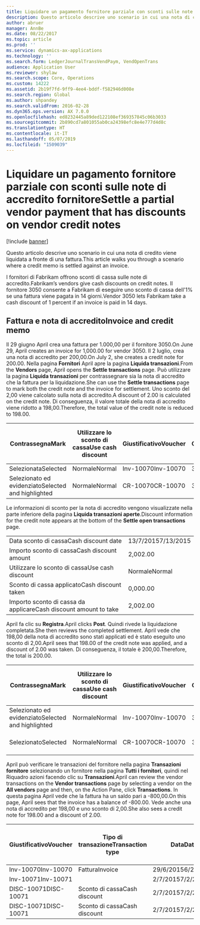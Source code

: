 ```yaml
---
title: Liquidare un pagamento fornitore parziale con sconti sulle note di accredito fornitore
description: Questo articolo descrive uno scenario in cui una nota di credito viene liquidata a fronte di una fattura.
author: abruer
manager: AnnBe
ms.date: 08/22/2017
ms.topic: article
ms.prod: ''
ms.service: dynamics-ax-applications
ms.technology: ''
ms.search.form: LedgerJournalTransVendPaym, VendOpenTrans
audience: Application User
ms.reviewer: shylaw
ms.search.scope: Core, Operations
ms.custom: 14222
ms.assetid: 2b19f7fd-9ff9-4ee4-bddf-f582946d008e
ms.search.region: Global
ms.author: shpandey
ms.search.validFrom: 2016-02-28
ms.dyn365.ops.version: AX 7.0.0
ms.openlocfilehash: ed8232445a89ded122108ef369357845c06b3033
ms.sourcegitcommit: 2b890cd7a801055ab0ca24398efc8e4e777d4d8c
ms.translationtype: HT
ms.contentlocale: it-IT
ms.lasthandoff: 05/07/2019
ms.locfileid: "1509039"
---
```

# <a name="settle-a-partial-vendor-payment-that-has-discounts-on-vendor-credit-notes"></a><span data-ttu-id="6cd6d-103">Liquidare un pagamento fornitore parziale con sconti sulle note di accredito fornitore</span><span class="sxs-lookup"><span data-stu-id="6cd6d-103">Settle a partial vendor payment that has discounts on vendor credit notes</span></span>

[!include [banner](../includes/banner.md)]

<span data-ttu-id="6cd6d-104">Questo articolo descrive uno scenario in cui una nota di credito viene liquidata a fronte di una fattura.</span><span class="sxs-lookup"><span data-stu-id="6cd6d-104">This article walks you through a scenario where a credit memo is settled against an invoice.</span></span>

<span data-ttu-id="6cd6d-105">I fornitori di Fabrikam offrono sconti di cassa sulle note di accredito.</span><span class="sxs-lookup"><span data-stu-id="6cd6d-105">Fabrikam’s vendors give cash discounts on credit notes.</span></span> <span data-ttu-id="6cd6d-106">Il fornitore 3050 consente a Fabrikam di eseguire uno sconto di cassa dell'1% se una fattura viene pagata in 14 giorni.</span><span class="sxs-lookup"><span data-stu-id="6cd6d-106">Vendor 3050 lets Fabrikam take a cash discount of 1 percent if an invoice is paid in 14 days.</span></span>

## <a name="invoice-and-credit-memo"></a><span data-ttu-id="6cd6d-107">Fattura e nota di accredito</span><span class="sxs-lookup"><span data-stu-id="6cd6d-107">Invoice and credit memo</span></span>
<span data-ttu-id="6cd6d-108">Il 29 giugno April crea una fattura per 1.000,00 per il fornitore 3050.</span><span class="sxs-lookup"><span data-stu-id="6cd6d-108">On June 29, April creates an invoice for 1,000.00 for vendor 3050.</span></span> <span data-ttu-id="6cd6d-109">Il 2 luglio, crea una nota di accredito per 200,00.</span><span class="sxs-lookup"><span data-stu-id="6cd6d-109">On July 2, she creates a credit note for 200.00.</span></span> <span data-ttu-id="6cd6d-110">Nella pagina **Fornitori** April apre la pagina **Liquida transazioni**.</span><span class="sxs-lookup"><span data-stu-id="6cd6d-110">From the **Vendors** page, April opens the **Settle transactions** page.</span></span> <span data-ttu-id="6cd6d-111">Può utilizzare la pagina **Liquida transazioni** per contrassegnare sia la nota di accredito che la fattura per la liquidazione.</span><span class="sxs-lookup"><span data-stu-id="6cd6d-111">She can use the **Settle transactions** page to mark both the credit note and the invoice for settlement.</span></span> <span data-ttu-id="6cd6d-112">Uno sconto del 2,00 viene calcolato sulla nota di accredito.</span><span class="sxs-lookup"><span data-stu-id="6cd6d-112">A discount of 2.00 is calculated on the credit note.</span></span> <span data-ttu-id="6cd6d-113">Di conseguenza, il valore totale della nota di accredito viene ridotto a 198,00.</span><span class="sxs-lookup"><span data-stu-id="6cd6d-113">Therefore, the total value of the credit note is reduced to 198.00.</span></span>

| <span data-ttu-id="6cd6d-114">Contrassegna</span><span class="sxs-lookup"><span data-stu-id="6cd6d-114">Mark</span></span>                     | <span data-ttu-id="6cd6d-115">Utilizzare lo sconto di cassa</span><span class="sxs-lookup"><span data-stu-id="6cd6d-115">Use cash discount</span></span> | <span data-ttu-id="6cd6d-116">Giustificativo</span><span class="sxs-lookup"><span data-stu-id="6cd6d-116">Voucher</span></span>   | <span data-ttu-id="6cd6d-117">Conto</span><span class="sxs-lookup"><span data-stu-id="6cd6d-117">Account</span></span> | <span data-ttu-id="6cd6d-118">Data</span><span class="sxs-lookup"><span data-stu-id="6cd6d-118">Date</span></span>      | <span data-ttu-id="6cd6d-119">Data di scadenza</span><span class="sxs-lookup"><span data-stu-id="6cd6d-119">Due date</span></span>  | <span data-ttu-id="6cd6d-120">Fattura</span><span class="sxs-lookup"><span data-stu-id="6cd6d-120">Invoice</span></span> | <span data-ttu-id="6cd6d-121">Importo nella valuta della transazione</span><span class="sxs-lookup"><span data-stu-id="6cd6d-121">Amount in transaction currency</span></span> | <span data-ttu-id="6cd6d-122">Valuta</span><span class="sxs-lookup"><span data-stu-id="6cd6d-122">Currency</span></span> | <span data-ttu-id="6cd6d-123">Importo da liquidare</span><span class="sxs-lookup"><span data-stu-id="6cd6d-123">Amount to settle</span></span> |
|--------------------------|-------------------|-----------|---------|-----------|-----------|---------|--------------------------------|----------|------------------|
| <span data-ttu-id="6cd6d-124">Selezionata</span><span class="sxs-lookup"><span data-stu-id="6cd6d-124">Selected</span></span>                 | <span data-ttu-id="6cd6d-125">Normale</span><span class="sxs-lookup"><span data-stu-id="6cd6d-125">Normal</span></span>            | <span data-ttu-id="6cd6d-126">Inv-10070</span><span class="sxs-lookup"><span data-stu-id="6cd6d-126">Inv-10070</span></span> | <span data-ttu-id="6cd6d-127">3050</span><span class="sxs-lookup"><span data-stu-id="6cd6d-127">3050</span></span>    | <span data-ttu-id="6cd6d-128">29/6/2015</span><span class="sxs-lookup"><span data-stu-id="6cd6d-128">6/29/2015</span></span> | <span data-ttu-id="6cd6d-129">29/7/2015</span><span class="sxs-lookup"><span data-stu-id="6cd6d-129">7/29/2015</span></span> | <span data-ttu-id="6cd6d-130">10070</span><span class="sxs-lookup"><span data-stu-id="6cd6d-130">10070</span></span>   | <span data-ttu-id="6cd6d-131">-1.000,00</span><span class="sxs-lookup"><span data-stu-id="6cd6d-131">-1,000.00</span></span>                      | <span data-ttu-id="6cd6d-132">GBP</span><span class="sxs-lookup"><span data-stu-id="6cd6d-132">USD</span></span>      | <span data-ttu-id="6cd6d-133">-990,00</span><span class="sxs-lookup"><span data-stu-id="6cd6d-133">-990.00</span></span>          |
| <span data-ttu-id="6cd6d-134">Selezionato ed evidenziato</span><span class="sxs-lookup"><span data-stu-id="6cd6d-134">Selected and highlighted</span></span> | <span data-ttu-id="6cd6d-135">Normale</span><span class="sxs-lookup"><span data-stu-id="6cd6d-135">Normal</span></span>            | <span data-ttu-id="6cd6d-136">CR-10070</span><span class="sxs-lookup"><span data-stu-id="6cd6d-136">CR-10070</span></span>  | <span data-ttu-id="6cd6d-137">3050</span><span class="sxs-lookup"><span data-stu-id="6cd6d-137">3050</span></span>    | <span data-ttu-id="6cd6d-138">2/7/2015</span><span class="sxs-lookup"><span data-stu-id="6cd6d-138">7/2/2015</span></span>  | <span data-ttu-id="6cd6d-139">29/7/2015</span><span class="sxs-lookup"><span data-stu-id="6cd6d-139">7/29/2015</span></span> |         | <span data-ttu-id="6cd6d-140">200,00</span><span class="sxs-lookup"><span data-stu-id="6cd6d-140">200.00</span></span>                         | <span data-ttu-id="6cd6d-141">GBP</span><span class="sxs-lookup"><span data-stu-id="6cd6d-141">USD</span></span>      | <span data-ttu-id="6cd6d-142">198,00</span><span class="sxs-lookup"><span data-stu-id="6cd6d-142">198.00</span></span>           |

<span data-ttu-id="6cd6d-143">Le informazioni di sconto per la nota di accredito vengono visualizzate nella parte inferiore della pagina **Liquida transazioni aperte**.</span><span class="sxs-lookup"><span data-stu-id="6cd6d-143">Discount information for the credit note appears at the bottom of the **Settle open transactions** page.</span></span>

|                              |           |
|------------------------------|-----------|
| <span data-ttu-id="6cd6d-144">Data sconto di cassa</span><span class="sxs-lookup"><span data-stu-id="6cd6d-144">Cash discount date</span></span>           | <span data-ttu-id="6cd6d-145">13/7/2015</span><span class="sxs-lookup"><span data-stu-id="6cd6d-145">7/13/2015</span></span> |
| <span data-ttu-id="6cd6d-146">Importo sconto di cassa</span><span class="sxs-lookup"><span data-stu-id="6cd6d-146">Cash discount amount</span></span>         | <span data-ttu-id="6cd6d-147">2,00</span><span class="sxs-lookup"><span data-stu-id="6cd6d-147">2.00</span></span>      |
| <span data-ttu-id="6cd6d-148">Utilizzare lo sconto di cassa</span><span class="sxs-lookup"><span data-stu-id="6cd6d-148">Use cash discount</span></span>            | <span data-ttu-id="6cd6d-149">Normale</span><span class="sxs-lookup"><span data-stu-id="6cd6d-149">Normal</span></span>    |
| <span data-ttu-id="6cd6d-150">Sconto di cassa applicato</span><span class="sxs-lookup"><span data-stu-id="6cd6d-150">Cash discount taken</span></span>          | <span data-ttu-id="6cd6d-151">0,00</span><span class="sxs-lookup"><span data-stu-id="6cd6d-151">0.00</span></span>      |
| <span data-ttu-id="6cd6d-152">Importo sconto di cassa da applicare</span><span class="sxs-lookup"><span data-stu-id="6cd6d-152">Cash discount amount to take</span></span> | <span data-ttu-id="6cd6d-153">2,00</span><span class="sxs-lookup"><span data-stu-id="6cd6d-153">2.00</span></span>      |

<span data-ttu-id="6cd6d-154">April fa clic su **Registra**.</span><span class="sxs-lookup"><span data-stu-id="6cd6d-154">April clicks **Post**.</span></span> <span data-ttu-id="6cd6d-155">Quindi rivede la liquidazione completata.</span><span class="sxs-lookup"><span data-stu-id="6cd6d-155">She then reviews the completed settlement.</span></span> <span data-ttu-id="6cd6d-156">April vede che 198,00 della nota di accredito sono stati applicati ed è stato eseguito uno sconto di 2,00.</span><span class="sxs-lookup"><span data-stu-id="6cd6d-156">April sees that 198.00 of the credit note was applied, and a discount of 2.00 was taken.</span></span> <span data-ttu-id="6cd6d-157">Di conseguenza, il totale è 200,00.</span><span class="sxs-lookup"><span data-stu-id="6cd6d-157">Therefore, the total is 200.00.</span></span>

| <span data-ttu-id="6cd6d-158">Contrassegna</span><span class="sxs-lookup"><span data-stu-id="6cd6d-158">Mark</span></span>                     | <span data-ttu-id="6cd6d-159">Utilizzare lo sconto di cassa</span><span class="sxs-lookup"><span data-stu-id="6cd6d-159">Use cash discount</span></span> | <span data-ttu-id="6cd6d-160">Giustificativo</span><span class="sxs-lookup"><span data-stu-id="6cd6d-160">Voucher</span></span>   | <span data-ttu-id="6cd6d-161">Conto</span><span class="sxs-lookup"><span data-stu-id="6cd6d-161">Account</span></span> | <span data-ttu-id="6cd6d-162">Data</span><span class="sxs-lookup"><span data-stu-id="6cd6d-162">Date</span></span>      | <span data-ttu-id="6cd6d-163">Data di scadenza</span><span class="sxs-lookup"><span data-stu-id="6cd6d-163">Due date</span></span>  | <span data-ttu-id="6cd6d-164">Fattura</span><span class="sxs-lookup"><span data-stu-id="6cd6d-164">Invoice</span></span>  | <span data-ttu-id="6cd6d-165">Importo nella valuta della transazione</span><span class="sxs-lookup"><span data-stu-id="6cd6d-165">Amount in transaction currency</span></span> | <span data-ttu-id="6cd6d-166">Valuta</span><span class="sxs-lookup"><span data-stu-id="6cd6d-166">Currency</span></span> | <span data-ttu-id="6cd6d-167">Importo da liquidare</span><span class="sxs-lookup"><span data-stu-id="6cd6d-167">Amount to settle</span></span> |
|--------------------------|-------------------|-----------|---------|-----------|-----------|----------|--------------------------------|----------|------------------|
| <span data-ttu-id="6cd6d-168">Selezionato ed evidenziato</span><span class="sxs-lookup"><span data-stu-id="6cd6d-168">Selected and highlighted</span></span> | <span data-ttu-id="6cd6d-169">Normale</span><span class="sxs-lookup"><span data-stu-id="6cd6d-169">Normal</span></span>            | <span data-ttu-id="6cd6d-170">Inv-10070</span><span class="sxs-lookup"><span data-stu-id="6cd6d-170">Inv-10070</span></span> | <span data-ttu-id="6cd6d-171">3050</span><span class="sxs-lookup"><span data-stu-id="6cd6d-171">3050</span></span>    | <span data-ttu-id="6cd6d-172">29/6/2015</span><span class="sxs-lookup"><span data-stu-id="6cd6d-172">6/29/2015</span></span> | <span data-ttu-id="6cd6d-173">29/7/2015</span><span class="sxs-lookup"><span data-stu-id="6cd6d-173">7/29/2015</span></span> | <span data-ttu-id="6cd6d-174">10070</span><span class="sxs-lookup"><span data-stu-id="6cd6d-174">10070</span></span>    | <span data-ttu-id="6cd6d-175">-1.000,00</span><span class="sxs-lookup"><span data-stu-id="6cd6d-175">-1,000.00</span></span>                      | <span data-ttu-id="6cd6d-176">GBP</span><span class="sxs-lookup"><span data-stu-id="6cd6d-176">USD</span></span>      | <span data-ttu-id="6cd6d-177">-200,00</span><span class="sxs-lookup"><span data-stu-id="6cd6d-177">-200.00</span></span>          |
| <span data-ttu-id="6cd6d-178">Selezionato</span><span class="sxs-lookup"><span data-stu-id="6cd6d-178">Selected</span></span>                 | <span data-ttu-id="6cd6d-179">Normale</span><span class="sxs-lookup"><span data-stu-id="6cd6d-179">Normal</span></span>            | <span data-ttu-id="6cd6d-180">CR-10070</span><span class="sxs-lookup"><span data-stu-id="6cd6d-180">CR-10070</span></span>  | <span data-ttu-id="6cd6d-181">3050</span><span class="sxs-lookup"><span data-stu-id="6cd6d-181">3050</span></span>    | <span data-ttu-id="6cd6d-182">2/7/2015</span><span class="sxs-lookup"><span data-stu-id="6cd6d-182">7/2/2015</span></span>  | <span data-ttu-id="6cd6d-183">29/7/2015</span><span class="sxs-lookup"><span data-stu-id="6cd6d-183">7/29/2015</span></span> | <span data-ttu-id="6cd6d-184">CR-10070</span><span class="sxs-lookup"><span data-stu-id="6cd6d-184">CR-10070</span></span> | <span data-ttu-id="6cd6d-185">200,00</span><span class="sxs-lookup"><span data-stu-id="6cd6d-185">200.00</span></span>                         | <span data-ttu-id="6cd6d-186">GBP</span><span class="sxs-lookup"><span data-stu-id="6cd6d-186">USD</span></span>      | <span data-ttu-id="6cd6d-187">198,00</span><span class="sxs-lookup"><span data-stu-id="6cd6d-187">198.00</span></span>           |

<span data-ttu-id="6cd6d-188">April può verificare le transazioni del fornitore nella pagina **Transazioni fornitore** selezionando un fornitore nella pagina **Tutti i fornitori**, quindi nel Riquadro azioni facendo clic su **Transazioni**.</span><span class="sxs-lookup"><span data-stu-id="6cd6d-188">April can review the vendor transactions on the **Vendor transactions** page by selecting a vendor on the **All vendors** page and then, on the Action Pane, click **Transactions**.</span></span> <span data-ttu-id="6cd6d-189">In questa pagina April vede che la fattura ha un saldo pari a -800,00.</span><span class="sxs-lookup"><span data-stu-id="6cd6d-189">On this page, April sees that the invoice has a balance of -800.00.</span></span> <span data-ttu-id="6cd6d-190">Vede anche una nota di accredito per 198,00 e uno sconto di 2,00.</span><span class="sxs-lookup"><span data-stu-id="6cd6d-190">She also sees a credit note for 198.00 and a discount of 2.00.</span></span>

| <span data-ttu-id="6cd6d-191">Giustificativo</span><span class="sxs-lookup"><span data-stu-id="6cd6d-191">Voucher</span></span>    | <span data-ttu-id="6cd6d-192">Tipo di transazione</span><span class="sxs-lookup"><span data-stu-id="6cd6d-192">Transaction type</span></span> | <span data-ttu-id="6cd6d-193">Data</span><span class="sxs-lookup"><span data-stu-id="6cd6d-193">Date</span></span>      | <span data-ttu-id="6cd6d-194">Fattura</span><span class="sxs-lookup"><span data-stu-id="6cd6d-194">Invoice</span></span> | <span data-ttu-id="6cd6d-195">Importo Dare in valuta transazione</span><span class="sxs-lookup"><span data-stu-id="6cd6d-195">Amount in transaction currency debit</span></span> | <span data-ttu-id="6cd6d-196">Importo Avere in valuta transazione</span><span class="sxs-lookup"><span data-stu-id="6cd6d-196">Amount in transaction currency credit</span></span> | <span data-ttu-id="6cd6d-197">Saldo</span><span class="sxs-lookup"><span data-stu-id="6cd6d-197">Balance</span></span> | <span data-ttu-id="6cd6d-198">Valuta</span><span class="sxs-lookup"><span data-stu-id="6cd6d-198">Currency</span></span> |
|------------|------------------|-----------|---------|--------------------------------------|---------------------------------------|---------|----------|
| <span data-ttu-id="6cd6d-199">Inv-10070</span><span class="sxs-lookup"><span data-stu-id="6cd6d-199">Inv-10070</span></span>  | <span data-ttu-id="6cd6d-200">Fattura</span><span class="sxs-lookup"><span data-stu-id="6cd6d-200">Invoice</span></span>          | <span data-ttu-id="6cd6d-201">29/6/2015</span><span class="sxs-lookup"><span data-stu-id="6cd6d-201">6/29/2015</span></span> | <span data-ttu-id="6cd6d-202">10070</span><span class="sxs-lookup"><span data-stu-id="6cd6d-202">10070</span></span>   |                                      | <span data-ttu-id="6cd6d-203">1.000,00</span><span class="sxs-lookup"><span data-stu-id="6cd6d-203">1,000.00</span></span>                              | <span data-ttu-id="6cd6d-204">-800,00</span><span class="sxs-lookup"><span data-stu-id="6cd6d-204">-800.00</span></span> | <span data-ttu-id="6cd6d-205">GBP</span><span class="sxs-lookup"><span data-stu-id="6cd6d-205">USD</span></span>      |
| <span data-ttu-id="6cd6d-206">Inv-10071</span><span class="sxs-lookup"><span data-stu-id="6cd6d-206">Inv-10071</span></span>  |                  | <span data-ttu-id="6cd6d-207">2/7/2015</span><span class="sxs-lookup"><span data-stu-id="6cd6d-207">7/2/2015</span></span>  | <span data-ttu-id="6cd6d-208">CR10071</span><span class="sxs-lookup"><span data-stu-id="6cd6d-208">CR10071</span></span> | <span data-ttu-id="6cd6d-209">200,00</span><span class="sxs-lookup"><span data-stu-id="6cd6d-209">200.00</span></span>                               |                                       | <span data-ttu-id="6cd6d-210">0,00</span><span class="sxs-lookup"><span data-stu-id="6cd6d-210">0.00</span></span>    | <span data-ttu-id="6cd6d-211">GBP</span><span class="sxs-lookup"><span data-stu-id="6cd6d-211">USD</span></span>      |
| <span data-ttu-id="6cd6d-212">DISC-10071</span><span class="sxs-lookup"><span data-stu-id="6cd6d-212">DISC-10071</span></span> |  <span data-ttu-id="6cd6d-213">Sconto di cassa</span><span class="sxs-lookup"><span data-stu-id="6cd6d-213">Cash discount</span></span>   | <span data-ttu-id="6cd6d-214">2/7/2015</span><span class="sxs-lookup"><span data-stu-id="6cd6d-214">7/2/2015</span></span>  |         | <span data-ttu-id="6cd6d-215">2,00</span><span class="sxs-lookup"><span data-stu-id="6cd6d-215">2.00</span></span>                                 |                                       | <span data-ttu-id="6cd6d-216">0,00</span><span class="sxs-lookup"><span data-stu-id="6cd6d-216">0.00</span></span>    | <span data-ttu-id="6cd6d-217">GBP</span><span class="sxs-lookup"><span data-stu-id="6cd6d-217">USD</span></span>      |
| <span data-ttu-id="6cd6d-218">DISC-10071</span><span class="sxs-lookup"><span data-stu-id="6cd6d-218">DISC-10071</span></span> |  <span data-ttu-id="6cd6d-219">Sconto di cassa</span><span class="sxs-lookup"><span data-stu-id="6cd6d-219">Cash discount</span></span>   | <span data-ttu-id="6cd6d-220">2/7/2015</span><span class="sxs-lookup"><span data-stu-id="6cd6d-220">7/2/2015</span></span>  |         |                                      | <span data-ttu-id="6cd6d-221">2,00</span><span class="sxs-lookup"><span data-stu-id="6cd6d-221">2.00</span></span>                                  | <span data-ttu-id="6cd6d-222">0,00</span><span class="sxs-lookup"><span data-stu-id="6cd6d-222">0.00</span></span>    | <span data-ttu-id="6cd6d-223">GBP</span><span class="sxs-lookup"><span data-stu-id="6cd6d-223">USD</span></span>      |





